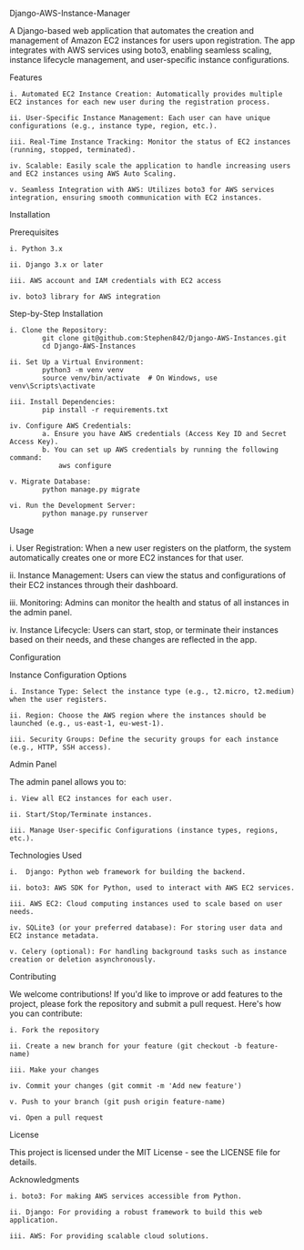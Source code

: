 Django-AWS-Instance-Manager

A Django-based web application that automates the creation and management of Amazon EC2 instances for users upon registration. The app integrates with AWS services using boto3, enabling seamless scaling, instance lifecycle management, and user-specific instance configurations.

Features

    i. Automated EC2 Instance Creation: Automatically provides multiple EC2 instances for each new user during the registration process.

    ii. User-Specific Instance Management: Each user can have unique configurations (e.g., instance type, region, etc.).

    iii. Real-Time Instance Tracking: Monitor the status of EC2 instances (running, stopped, terminated).

    iv. Scalable: Easily scale the application to handle increasing users and EC2 instances using AWS Auto Scaling.

    v. Seamless Integration with AWS: Utilizes boto3 for AWS services integration, ensuring smooth communication with EC2 instances.

Installation

Prerequisites

    i. Python 3.x

    ii. Django 3.x or later

    iii. AWS account and IAM credentials with EC2 access

    iv. boto3 library for AWS integration

Step-by-Step Installation

    i. Clone the Repository:
            git clone git@github.com:Stephen842/Django-AWS-Instances.git
            cd Django-AWS-Instances

    ii. Set Up a Virtual Environment:
            python3 -m venv venv
            source venv/bin/activate  # On Windows, use venv\Scripts\activate

    iii. Install Dependencies:
            pip install -r requirements.txt

    iv. Configure AWS Credentials:
            a. Ensure you have AWS credentials (Access Key ID and Secret Access Key).
            b. You can set up AWS credentials by running the following command:
                aws configure

    v. Migrate Database:
            python manage.py migrate

    vi. Run the Development Server:
            python manage.py runserver

Usage

i. User Registration:
        When a new user registers on the platform, the system automatically creates one or more EC2 instances for that user.

ii. Instance Management:
        Users can view the status and configurations of their EC2 instances through their dashboard.

iii. Monitoring:
        Admins can monitor the health and status of all instances in the admin panel.

iv. Instance Lifecycle:
        Users can start, stop, or terminate their instances based on their needs, and these changes are reflected in the app.

Configuration

Instance Configuration Options

    i. Instance Type: Select the instance type (e.g., t2.micro, t2.medium) when the user registers.

    ii. Region: Choose the AWS region where the instances should be launched (e.g., us-east-1, eu-west-1).

    iii. Security Groups: Define the security groups for each instance (e.g., HTTP, SSH access).

Admin Panel

The admin panel allows you to:

    i. View all EC2 instances for each user.

    ii. Start/Stop/Terminate instances.

    iii. Manage User-specific Configurations (instance types, regions, etc.).

Technologies Used

    i.  Django: Python web framework for building the backend.

    ii. boto3: AWS SDK for Python, used to interact with AWS EC2 services.

    iii. AWS EC2: Cloud computing instances used to scale based on user needs.

    iv. SQLite3 (or your preferred database): For storing user data and EC2 instance metadata.

    v. Celery (optional): For handling background tasks such as instance creation or deletion asynchronously.

Contributing

We welcome contributions! If you'd like to improve or add features to the project, please fork the repository and submit a pull request. Here's how you can contribute:

    i. Fork the repository

    ii. Create a new branch for your feature (git checkout -b feature-name)

    iii. Make your changes

    iv. Commit your changes (git commit -m 'Add new feature')

    v. Push to your branch (git push origin feature-name)

    vi. Open a pull request

License

This project is licensed under the MIT License - see the LICENSE file for details.

Acknowledgments

    i. boto3: For making AWS services accessible from Python.

    ii. Django: For providing a robust framework to build this web application.

    iii. AWS: For providing scalable cloud solutions.